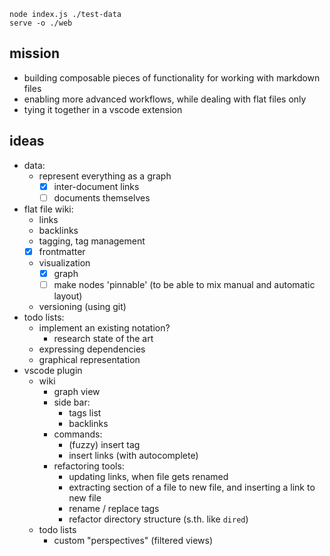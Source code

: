 ```
node index.js ./test-data
serve -o ./web
```


## mission
- building composable pieces of functionality for working with markdown files
- enabling more advanced workflows, while dealing with flat files only
- tying it together in a vscode extension

## ideas
- data:
    - represent everything as a graph
        - [x] inter-document links
        - [ ] documents themselves
- flat file wiki:
    - links
    - backlinks
    - tagging, tag management
    - [x] frontmatter
    - visualization
        - [x] graph
        - [ ] make nodes 'pinnable' (to be able to mix manual and automatic layout)
    - versioning (using git)
- todo lists:
    - implement an existing notation?
        - research state of the art
    - expressing dependencies
    - graphical representation
- vscode plugin
    - wiki
        - graph view
        - side bar:
            - tags list
            - backlinks
        - commands:
            - (fuzzy) insert tag
            - insert links (with autocomplete)
        - refactoring tools:
            - updating links, when file gets renamed
            - extracting section of a file to new file, and inserting a link to new file
            - rename / replace tags
            - refactor directory structure (s.th. like `dired`)
    - todo lists
        - custom "perspectives" (filtered views)